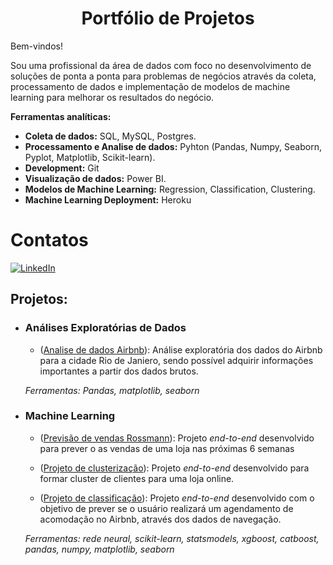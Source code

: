 
# <center>Portfólio de Projetos</center>

Bem-vindos!

Sou uma profissional da área de dados com foco no desenvolvimento de soluções de ponta a ponta para problemas de negócios através da coleta, processamento de dados e implementação de modelos de machine learning para melhorar os resultados do negócio.
 

**Ferramentas analíticas:**
- **Coleta de dados:** SQL, MySQL, Postgres.
- **Processamento e Analise de dados:** Pyhton (Pandas, Numpy, Seaborn, Pyplot, Matplotlib, Scikit-learn).
- **Development:** Git
- **Visualização de dados:** Power BI.
- **Modelos de Machine Learning:** Regression, Classification, Clustering.
- **Machine Learning Deployment:** Heroku

# Contatos

[<img alt="LinkedIn" src="https://img.shields.io/badge/LinkedIn-0077B5?style=for-the-badge&logo=linkedin&logoColor=white"/>]( https://www.linkedin.com/in/marilenesousa/)

## **Projetos:**

- ### **Análises Exploratórias de Dados**
  - ([Analise de dados Airbnb](https://github.com/MarileneA/Analise_de_dados/blob/main/airbnb_analise_de_dados.ipynb)): Análise exploratória dos dados do Airbnb para a cidade Rio de Janiero, sendo possível adquirir informações importantes a partir dos dados brutos.
 
  
  _Ferramentas: Pandas, matplotlib, seaborn_

- ### **Machine Learning**

  - ([Previsão de vendas Rossmann](https://github.com/MarileneA/rossmann_predict_sales)): Projeto _end-to-end_ desenvolvido para prever o as vendas de uma loja nas próximas 6 semanas
  
 
  - ([Projeto de clusterização]( https://github.com/MarileneA/Customer_cluster)): Projeto _end-to-end_ desenvolvido para formar cluster de clientes para uma loja online.

  - ([Projeto de classificação]( https://github.com/MarileneA/airbnb_predict_first_booking-)): Projeto _end-to-end_ desenvolvido com o objetivo de prever se o usuário realizará um agendamento de acomodação no Airbnb, através dos dados de navegação.

  _Ferramentas: rede neural, scikit-learn, statsmodels, xgboost, catboost, pandas, numpy, matplotlib, seaborn_

